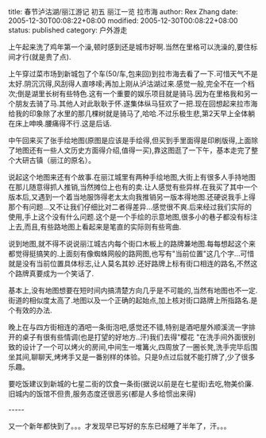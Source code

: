 title: 春节泸沽湖/丽江游记 初五 丽江一览 拉市海
author: Rex Zhang
date: 2005-12-30T00:08:22+08:00
modified: 2005-12-30T00:08:22+08:00
status: published
category: 户外游走


上午起来洗了鸡年第一个澡,顿时感到还是城市好啊.当然在里格可以洗澡的,要住标间才行(就是贵了点).

上午穿过菜市场到新城包了个车(50/车,包来回)到拉市海去看了一下.可惜天气不是太好.阴沉沉得,风刮得人直哆嗦;再加上刚从泸沽湖过来.感觉一般,完全不在一个档次;倒是湖里长树有些特色.这有一个重要的娱乐项目就是骑马.因为在里格我和另一个朋友去骑了马.其他人对此耿耿于怀.遂集体纵马狂欢了一把.现在回想起来拉市海给我的印象除了水里的那几棵树就是骑马了,哈哈.不过乐极生悲,第2天早上全体躺在床上呻唤.腰痛得不行.这是后话.

中午回来买了张手绘地图(原图是应该是手绘得,但买到手里面得是印刷版得,上面除了地图还有一些人文历史方面得介绍,值得一买),靠这图逛了一下午，基本走完了整个大研古镇（丽江的原名）。

说起这个地图来还有个故事.在丽江城里有两种手绘地图,大街上有很多人手持地图在那儿随意得抓人推销,当然摊位上也有的卖.让人感觉有些异样.在我买了其中一个版本后,又遇到一个着当地服饰得老太太向我推销另一版本得地图.还硬说我手上得那个有问题...又不让我们仔细比对二者得差异...感觉很不爽.后来经过我们实际的使用,手上这个没有什么问题.这个是一个手绘的示意地图,很多小的巷子都没有标注上去,而且,有些路地图上看起来是笔直的实际则有些弯曲.

说到地图,就不得不说说丽江城古内每个街口木板上的路牌兼地图.每每想起这个来都觉得挺搞笑的.上面刻有像蜘蛛网般的路网图,也写有"当前位置"这几个字...可惜就是没有当前位置具体标志,让人莫名其妙.还好路牌上标有街口相连的路名,不然这个路牌真要成为一个笑话了.

基本上,没有地图想要在短时间内搞清楚方向几乎是不可能的,当然有地图也不一定.街道的相似度太高了.地图以及一个正确的起始点,加上核对街口路牌上所指路名.是个有效的办法.

晚上在与四方街相连的酒吧一条街泡吧,感觉还不错,特别是酒吧屋外顺溪流一字排开的桌子有很有些情调(也是打望的好地方..汗)我们去得"樱花 "在洗手间外面很别致的设计了一个可以烤火的房间,中间生一堆篝火,四周放了一圈长凳,洗手完毕后围坐其间,聊聊天,烤烤手又是一番别样的体验。只是9点过后就不能打牌了,少了很多乐趣。

要吃饭建议到新城的七星二街的饮食一条街(据说以前是在七星街)去吃,物美价廉.旧城内的饭馆不但贵,服务态度还很恶劣(都是人多给惯出来得)

\-----

  
又一个新年都快到了。。。才发现早已写好的东东已经睡了半年了，汗。。。
